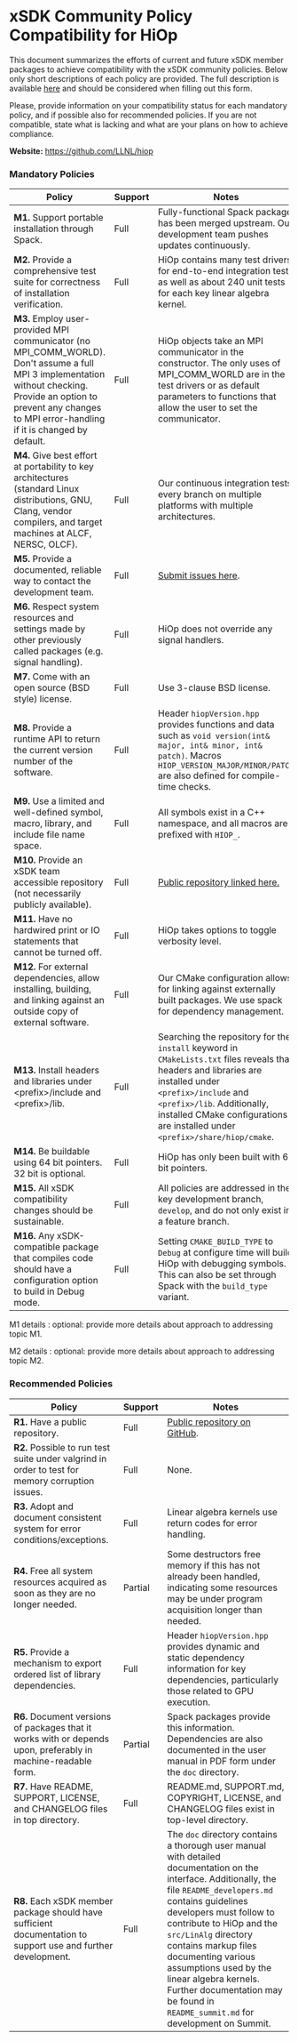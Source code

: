# xSDK Community Policy Compatibility for HiOp

This document summarizes the efforts of current and future xSDK member packages to achieve compatibility with the xSDK community policies. Below only short descriptions of each policy are provided. The full description is available [here](https://github.com/xsdk-project/xsdk-community-policies)
and should be considered when filling out this form.

Please, provide information on your compatibility status for each mandatory policy, and if possible also for recommended policies.
If you are not compatible, state what is lacking and what are your plans on how to achieve compliance.

**Website:** https://github.com/LLNL/hiop

### Mandatory Policies

| Policy                 |Support| Notes                   |
|------------------------|-------|-------------------------|
|**M1.** Support portable installation through Spack. |Full| Fully-functional Spack package has been merged upstream. Our development team pushes updates continuously.|
|**M2.** Provide a comprehensive test suite for correctness of installation verification. |Full| HiOp contains many test drivers for end-to-end integration tests as well as about 240 unit tests for each key linear algebra kernel.|
|**M3.** Employ user-provided MPI communicator (no MPI_COMM_WORLD). Don't assume a full MPI 3 implementation without checking. Provide an option to prevent any changes to MPI error-handling if it is changed by default. |Full| HiOp objects take an MPI communicator in the constructor. The only uses of MPI_COMM_WORLD are in the test drivers or as default parameters to functions that allow the user to set the communicator.|
|**M4.** Give best effort at portability to key architectures (standard Linux distributions, GNU, Clang, vendor compilers, and target machines at ALCF, NERSC, OLCF). |Full| Our continuous integration tests every branch on multiple platforms with multiple architectures. |
|**M5.** Provide a documented, reliable way to contact the development team. |Full| [Submit issues here](https://github.com/LLNL/hiop/issues). |
|**M6.** Respect system resources and settings made by other previously called packages (e.g. signal handling). |Full| HiOp does not override any signal handlers. |
|**M7.** Come with an open source (BSD style) license. |Full| Use 3-clause BSD license. |
|**M8.** Provide a runtime API to return the current version number of the software. |Full| Header `hiopVersion.hpp` provides functions and data such as `void version(int& major, int& minor, int& patch)`. Macros `HIOP_VERSION_MAJOR/MINOR/PATCH` are also defined for compile-time checks. |
|**M9.** Use a limited and well-defined symbol, macro, library, and include file name space. |Full| All symbols exist in a C++ namespace, and all macros are prefixed with `HIOP_`. |
|**M10.** Provide an xSDK team accessible repository (not necessarily publicly available). |Full| [Public repository linked here.](https://github.com/LLNL/hiop) |
|**M11.** Have no hardwired print or IO statements that cannot be turned off. |Full| HiOp takes options to toggle verbosity level. |
|**M12.** For external dependencies, allow installing, building, and linking against an outside copy of external software. |Full| Our CMake configuration allows for linking against externally built packages. We use spack for dependency management. |
|**M13.** Install headers and libraries under \<prefix\>/include and \<prefix\>/lib. |Full| Searching the repository for the `install` keyword in `CMakeLists.txt` files reveals that headers and libraries are installed under `<prefix>/include` and `<prefix>/lib`. Additionally, installed CMake configurations are installed under `<prefix>/share/hiop/cmake`. |
|**M14.** Be buildable using 64 bit pointers. 32 bit is optional. |Full| HiOp has only been built with 64 bit pointers. |
|**M15.** All xSDK compatibility changes should be sustainable. |Full| All policies are addressed in the key development branch, `develop`, and do not only exist in a feature branch. |
|**M16.** Any xSDK-compatible package that compiles code should have a configuration option to build in Debug mode. |Full| Setting `CMAKE_BUILD_TYPE` to `Debug` at configure time will build HiOp with debugging symbols. This can also be set through Spack with the `build_type` variant. |

M1 details <a id="m1-details"></a>: optional: provide more details about approach to addressing topic M1.

M2 details <a id="m2-details"></a>: optional: provide more details about approach to addressing topic M2.

### Recommended Policies

| Policy                 |Support| Notes                   |
|------------------------|-------|-------------------------|
|**R1.** Have a public repository. |Full| [Public repository on GitHub](https://github.com/LLNL/hiop/). |
|**R2.** Possible to run test suite under valgrind in order to test for memory corruption issues. |Full| None. |
|**R3.** Adopt and document consistent system for error conditions/exceptions. |Full| Linear algebra kernels use return codes for error handling. |
|**R4.** Free all system resources acquired as soon as they are no longer needed. |Partial| Some destructors free memory if this has not already been handled, indicating some resources may be under program acquisition longer than needed. |
|**R5.** Provide a mechanism to export ordered list of library dependencies. |Full| Header `hiopVersion.hpp` provides dynamic and static dependency information for key dependencies, particularly those related to GPU execution. |
|**R6.** Document versions of packages that it works with or depends upon, preferably in machine-readable form.  |Partial| Spack packages provide this information. Dependencies are also documented in the user manual in PDF form under the `doc` directory. |
|**R7.** Have README, SUPPORT, LICENSE, and CHANGELOG files in top directory.| Full | README.md, SUPPORT.md, COPYRIGHT, LICENSE, and CHANGELOG files exist in top-level directory. |
|**R8.** Each xSDK member package should have sufficient documentation to support use and further development.  |Full| The `doc` directory contains a thorough user manual with detailed documentation on the interface. Additionally, the file `README_developers.md` contains guidelines developers must follow to contribute to HiOp and the `src/LinAlg` directory contains markup files documenting various assumptions used by the linear algebra kernels. Further documentation may be found in `README_summit.md` for development on Summit. |
